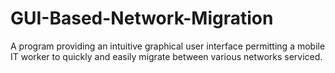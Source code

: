 # GUI-Based-Network-Migration
A program providing an intuitive graphical user interface permitting a mobile IT worker to quickly and easily migrate between various networks serviced.

